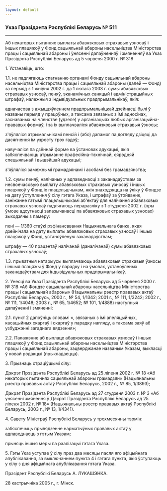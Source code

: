 ```yaml
---
layout: default
---
```


### Указ Прэзідэнта Рэспублікі Беларусь № 511

****

<span class="underline"></span>

Аб некаторых пытаннях выплаты абавязковых страхавых узносаў і іншых
плацяжоў у Фонд сацыяльнай абароны насельніцтва Міністэрства працы
і сацыяльнай абароны і ўнясенні дапаўненняў і змяненняў ва Указ
Прэзідэнта Рэспублікі Беларусь ад 5 чэрвеня 2000 г. № 318

1\. Устанавіць, што:

1.1. не падлягаюць спагнанню органамі Фонду сацыяльнай абароны
насельніцтва Міністэрства працы і сацыяльнай абароны (далей —
Фонд) за перыяд з 1 жніўня 2002 г. да 1 лютага 2003 г. сумы абавязковых
страхавых узносаў, пеняў, эканамічных санкцый і адміністрацыйных
штрафаў, належныя з індывідуальных прадпрымальнікаў, якія:

адначасова з ажыццяўленнем прадпрымальніцкай дзейнасці былі ў названы
перыяд у працоўных, а таксама звязаных з імі адносінах, заснаваных на
членстве (удзеле) у арганізацыях любых арганізацыйна-прававых формаў, і
за іх выплачваліся абавязковыя страхавыя ўзносы;

з'яўляліся атрымальнікамі пенсій і (або) дапамог па догляду дзіцяці да
дасягнення ім узросту трох гадоў;

навучаліся па дзённай форме ва ўстановах адукацыі, якія забяспечваюць
атрыманне прафесійна-тэхнічнай, сярэдняй спецыяльнай і вышэйшай
адукацыі;

з'яўляліся замежнымі грамадзянамі і асобамі без грамадзянства;

1.2. сумы пеняў, налічаных у адпаведнасці з заканадаўствам за
несвоечасовую выплату абавязковых страхавых узносаў і іншых
плацяжоў у Фонд іх плацельшчыкам, якія знаходзяцца на ўліку ў Фондзе
на дату ўступлення ў сілу гэтага Указа, і штрафаў за ўтойванне,
заніжэнне гэтымі плацельшчыкамі аб'ектаў для налічэння
абавязковых страхавых узносаў падлягаюць пераразліку з 1
студзеня 2002 г. (пры ўмове адсутнасці запазычанасці па абавязковых
страхавых узносах) зыходзячы з памеру:

пені — 1/360 стаўкі рэфінансавання Нацыянальнага банка, якая дзейнічала
на дату выплаты абавязковых страхавых узносаў і іншых плацяжоў у Фонд,
устаноўленую заканадаўствам;

штрафу — 40 працэнтаў налічанай (даналічанай) сумы абавязковых страхавых
узносаў;

1.3. прыватныя натарыусы выплачваюць абавязковыя страхавыя ўзносы і
іншыя плацяжы ў Фонд у парадку і на ўмовах, устаноўленых
заканадаўствам для індывідуальных прадпрымальнікаў.

2\. Унесці ва Указ Прэзідэнта Рэспублікі Беларусь ад 5 чэрвеня 2000 г. №
318 «Аб Фондзе сацыяльнай абароны насельніцтва Міністэрства працы і
сацыяльнай абароны» (Нацыянальны рэестр прававых актаў Рэспублікі
Беларусь, 2000 г., № 54, 1/1342; 2001 г., № 111, 1/3242; 2002 г., №
111, 1/4048; 2003 г., № 65, 1/4652; № 101, 1/4888) наступныя дапаўненні
і змяненні:

2.1. пункт 2 дапоўніць словамі «, звязаных з імі апеляцыйных, касацыйных
скаргаў і скаргаў у парадку нагляду, а таксама заяў аб узбуджэнні
загаднага вядзення»;

2.2. Палажэнне аб выплаце абавязковых страхавых узносаў і іншых плацяжоў
у Фонд сацыяльнай абароны насельніцтва Міністэрства працы і сацыяльнай
абароны, зацверджанае названым Указам, выкласці ў новай рэдакцыі
(прыкладаецца).

3\. Прызнаць страціўшымі сілу:

Дэкрэт Прэзідэнта Рэспублікі Беларусь ад 25 ліпеня 2002 г. № 18 «Аб
некаторых пытаннях сацыяльнай абароны грамадзян» (Нацыянальны
рэестр прававых актаў Рэспублікі Беларусь, 2002 г., № 85, 1/3893);

Дэкрэт Прэзідэнта Рэспублікі Беларусь ад 27 студзеня 2003 г. № 3 «Аб
унясенні змянення ў Дэкрэт Прэзідэнта Рэспублікі Беларусь ад 25
ліпеня 2002 г. № 18» (Нацыянальны рэестр прававых актаў Рэспублікі
Беларусь, 2003 г., № 13, 1/4341).

4\. Савету Міністраў Рэспублікі Беларусь у трохмесячны тэрмін:

забяспечыць прывядзенне нарматыўных прававых актаў у адпаведнасць з
гэтым Указам;

прыняць іншыя меры па рэалізацыі гэтага Указа.

5\. Гэты Указ уступае ў сілу праз два месяцы пасля яго афіцыйнага
апублікавання, за выключэннем пункта 4 і гэтага пункта, якія
ўступаюць у сілу з дня афіцыйнага апублікавання гэтага Указа.

Прэзідэнт Рэспублікі Беларусь А. ЛУКАШЭНКА.

28 кастрычніка 2005 г., г. Мінск.
